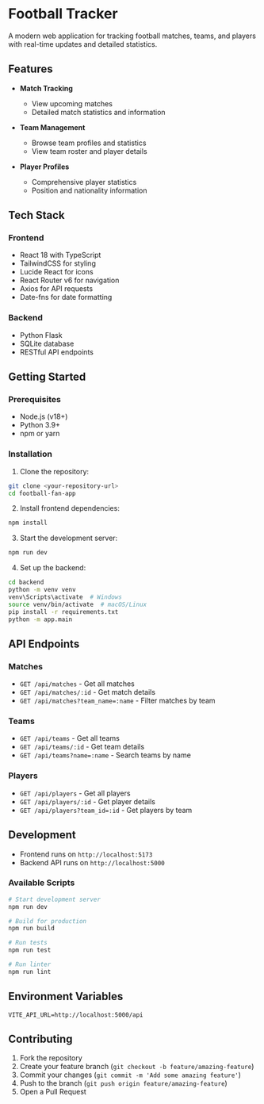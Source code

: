 # Football Tracker

A modern web application for tracking football matches, teams, and players with real-time updates and detailed statistics.

## Features

- **Match Tracking**
  - View upcoming matches
  - Detailed match statistics and information
  
- **Team Management**
  - Browse team profiles and statistics
  - View team roster and player details

- **Player Profiles**
  - Comprehensive player statistics
  - Position and nationality information

## Tech Stack

### Frontend
- React 18 with TypeScript
- TailwindCSS for styling
- Lucide React for icons
- React Router v6 for navigation
- Axios for API requests
- Date-fns for date formatting

### Backend
- Python Flask
- SQLite database
- RESTful API endpoints

## Getting Started

### Prerequisites
- Node.js (v18+)
- Python 3.9+
- npm or yarn

### Installation

1. Clone the repository:
```bash
git clone <your-repository-url>
cd football-fan-app
```

2. Install frontend dependencies:
```bash
npm install
```

3. Start the development server:
```bash
npm run dev
```

4. Set up the backend:
```bash
cd backend
python -m venv venv
venv\Scripts\activate  # Windows
source venv/bin/activate  # macOS/Linux
pip install -r requirements.txt
python -m app.main
```

## API Endpoints

### Matches
- `GET /api/matches` - Get all matches
- `GET /api/matches/:id` - Get match details
- `GET /api/matches?team_name=:name` - Filter matches by team

### Teams
- `GET /api/teams` - Get all teams
- `GET /api/teams/:id` - Get team details
- `GET /api/teams?name=:name` - Search teams by name

### Players
- `GET /api/players` - Get all players
- `GET /api/players/:id` - Get player details
- `GET /api/players?team_id=:id` - Get players by team

## Development

- Frontend runs on `http://localhost:5173`
- Backend API runs on `http://localhost:5000`

### Available Scripts

```bash
# Start development server
npm run dev

# Build for production
npm run build

# Run tests
npm run test

# Run linter
npm run lint
```

## Environment Variables

```env
VITE_API_URL=http://localhost:5000/api
```

## Contributing

1. Fork the repository
2. Create your feature branch (`git checkout -b feature/amazing-feature`)
3. Commit your changes (`git commit -m 'Add some amazing feature'`)
4. Push to the branch (`git push origin feature/amazing-feature`)
5. Open a Pull Request
